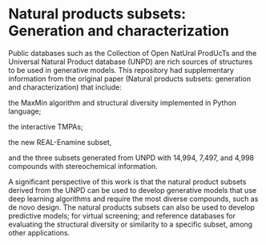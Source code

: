 # Natural products subsets: Generation and characterization 


Public databases such as the Collection of Open NatUral ProdUcTs and the Universal Natural Product database (UNPD) are rich sources of structures  to be used in generative models. This repository had supplementary information from the original paper (Natural products subsets: generation and characterization) that include:

the MaxMin algorithm and structural diversity implemented in Python language;

the interactive TMPAs;

the new REAL-Enamine subset,

and the three subsets generated from UNPD with 14,994, 7,497, and 4,998 compounds with stereochemical information.


A significant perspective of this work is that the natural product subsets derived from the UNPD can be used to develop generative models that use deep learning algorithms and require the most diverse compounds, such as de novo design. The natural products subsets can also be used to develop predictive models; for virtual screening; and reference databases for evaluating the structural diversity or similarity to a specific subset, among other applications.
